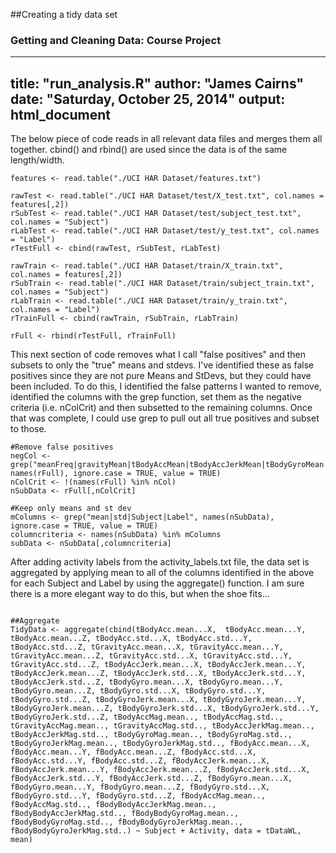 ##Creating a tidy data set
### Getting and Cleaning Data: Course Project

---
title: "run_analysis.R"
author: "James Cairns"
date: "Saturday, October 25, 2014"
output: html_document
---
The below piece of code reads in all relevant data files and merges them all together. cbind() and rbind() are used since the data is of the same length/width.

```{r}
features <- read.table("./UCI HAR Dataset/features.txt")

rawTest <- read.table("./UCI HAR Dataset/test/X_test.txt", col.names = features[,2])
rSubTest <- read.table("./UCI HAR Dataset/test/subject_test.txt", col.names = "Subject")
rLabTest <- read.table("./UCI HAR Dataset/test/y_test.txt", col.names = "Label")
rTestFull <- cbind(rawTest, rSubTest, rLabTest)

rawTrain <- read.table("./UCI HAR Dataset/train/X_train.txt", col.names = features[,2])
rSubTrain <- read.table("./UCI HAR Dataset/train/subject_train.txt", col.names = "Subject")
rLabTrain <- read.table("./UCI HAR Dataset/train/y_train.txt", col.names = "Label")
rTrainFull <- cbind(rawTrain, rSubTrain, rLabTrain)

rFull <- rbind(rTestFull, rTrainFull)
```

This next section of code removes what I call "false positives" and then subsets to only the "true" means and stdevs. I've identified these as false positives since they are not pure Means and StDevs, but they could have been included. To do this, I identified the false patterns I wanted to remove, identified the columns with the grep function, set them as the negative criteria (i.e. nColCrit) and then subsetted to the remaining columns. Once that was complete, I could use grep to pull out all true positives and subset to those. 

```{r}
#Remove false positives
negCol <- grep("meanFreq|gravityMean|tBodyAccMean|tBodyAccJerkMean|tBodyGyroMean|tBodyGyroJerkMean", names(rFull), ignore.case = TRUE, value = TRUE)
nColCrit <- !(names(rFull) %in% nCol)
nSubData <- rFull[,nColCrit]

#Keep only means and st dev
mColumns <- grep("mean|std|Subject|Label", names(nSubData), ignore.case = TRUE, value = TRUE)
columncriteria <- names(nSubData) %in% mColumns
subData <- nSubData[,columncriteria]
```

After adding activity labels from the activity_labels.txt file, the data set is aggregated by applying mean to all of the columns identified in the above for each Subject and Label by using the aggregate() function. I am sure there is a more elegant way to do this, but when the shoe fits...


```{r}

##Aggregate
TidyData <- aggregate(cbind(tBodyAcc.mean...X,  tBodyAcc.mean...Y, tBodyAcc.mean...Z, tBodyAcc.std...X, tBodyAcc.std...Y, tBodyAcc.std...Z, tGravityAcc.mean...X, tGravityAcc.mean...Y, tGravityAcc.mean...Z, tGravityAcc.std...X, tGravityAcc.std...Y, tGravityAcc.std...Z, tBodyAccJerk.mean...X, tBodyAccJerk.mean...Y, tBodyAccJerk.mean...Z, tBodyAccJerk.std...X, tBodyAccJerk.std...Y, tBodyAccJerk.std...Z, tBodyGyro.mean...X, tBodyGyro.mean...Y, tBodyGyro.mean...Z, tBodyGyro.std...X, tBodyGyro.std...Y, tBodyGyro.std...Z, tBodyGyroJerk.mean...X, tBodyGyroJerk.mean...Y, tBodyGyroJerk.mean...Z, tBodyGyroJerk.std...X, tBodyGyroJerk.std...Y, tBodyGyroJerk.std...Z, tBodyAccMag.mean.., tBodyAccMag.std.., tGravityAccMag.mean.., tGravityAccMag.std.., tBodyAccJerkMag.mean.., tBodyAccJerkMag.std.., tBodyGyroMag.mean.., tBodyGyroMag.std.., tBodyGyroJerkMag.mean.., tBodyGyroJerkMag.std.., fBodyAcc.mean...X, fBodyAcc.mean...Y, fBodyAcc.mean...Z, fBodyAcc.std...X, fBodyAcc.std...Y, fBodyAcc.std...Z, fBodyAccJerk.mean...X, fBodyAccJerk.mean...Y, fBodyAccJerk.mean...Z, fBodyAccJerk.std...X, fBodyAccJerk.std...Y, fBodyAccJerk.std...Z, fBodyGyro.mean...X, fBodyGyro.mean...Y, fBodyGyro.mean...Z, fBodyGyro.std...X, fBodyGyro.std...Y, fBodyGyro.std...Z, fBodyAccMag.mean.., fBodyAccMag.std.., fBodyBodyAccJerkMag.mean.., fBodyBodyAccJerkMag.std.., fBodyBodyGyroMag.mean.., fBodyBodyGyroMag.std.., fBodyBodyGyroJerkMag.mean.., fBodyBodyGyroJerkMag.std..) ~ Subject + Activity, data = tDataWL, mean)

```







